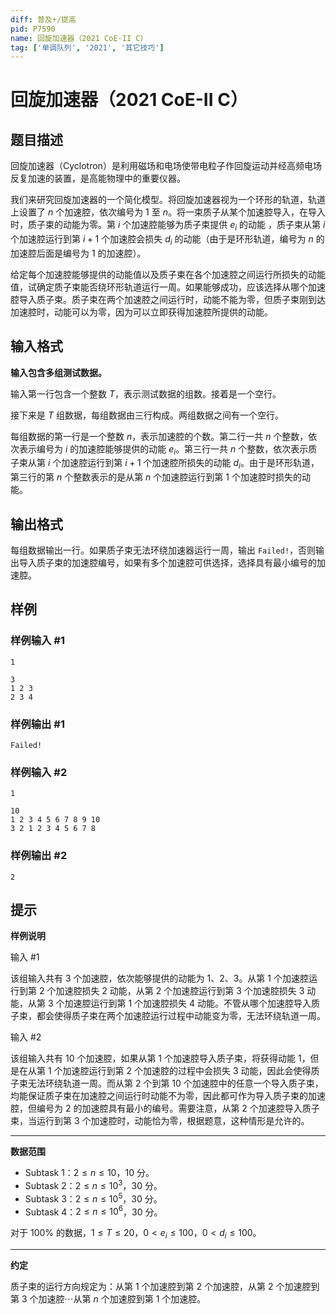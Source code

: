 ```yaml
---
diff: 普及+/提高
pid: P7590
name: 回旋加速器（2021 CoE-II C）
tag: ['单调队列', '2021', '其它技巧']
---
```

# 回旋加速器（2021 CoE-II C）
## 题目描述

回旋加速器（$\text{Cyclotron}$）是利用磁场和电场使带电粒子作回旋运动并经高频电场反复加速的装置，是高能物理中的重要仪器。

我们来研究回旋加速器的一个简化模型。将回旋加速器视为一个环形的轨道，轨道上设置了 $n$ 个加速腔，依次编号为 $1$ 至 $n$。将一束质子从某个加速腔导入，在导入时，质子束的动能为零。第 $i$ 个加速腔能够为质子束提供 $e_i$ 的动能 ，质子束从第 $i$ 个加速腔运行到第 $i + 1$ 个加速腔会损失 $d_i$ 的动能（由于是环形轨道，编号为 $n$ 的加速腔后面是编号为 $1$ 的加速腔）。

给定每个加速腔能够提供的动能值以及质子束在各个加速腔之间运行所损失的动能值，试确定质子束能否绕环形轨道运行一周。如果能够成功，应该选择从哪个加速腔导入质子束。质子束在两个加速腔之间运行时，动能不能为零，但质子束刚到达加速腔时，动能可以为零，因为可以立即获得加速腔所提供的动能。
## 输入格式

**输入包含多组测试数据。**

输入第一行包含一个整数 $T$，表示测试数据的组数。接着是一个空行。

接下来是 $T$ 组数据，每组数据由三行构成。两组数据之间有一个空行。

每组数据的第一行是一个整数 $n$，表示加速腔的个数。第二行一共 $n$ 个整数，依次表示编号为 $i$ 的加速腔能够提供的动能 $e_i$。第三行一共 $n$ 个整数，依次表示质子束从第 $i$ 个加速腔运行到第 $i + 1$ 个加速腔所损失的动能 $d_i$。由于是环形轨道，第三行的第 $n$ 个整数表示的是从第 $n$ 个加速腔运行到第 $1$ 个加速腔时损失的动能。
## 输出格式

每组数据输出一行。如果质子束无法环绕加速器运行一周，输出 `Failed!`，否则输出导入质子束的加速腔编号，如果有多个加速腔可供选择，选择具有最小编号的加速腔。
## 样例

### 样例输入 #1
```
1

3
1 2 3
2 3 4
```
### 样例输出 #1
```
Failed!
```
### 样例输入 #2
```
1

10
1 2 3 4 5 6 7 8 9 10
3 2 1 2 3 4 5 6 7 8
```
### 样例输出 #2
```
2
```
## 提示

**样例说明**

输入 #1

该组输入共有 $3$ 个加速腔，依次能够提供的动能为 $1$、$2$、$3$。从第 $1$ 个加速腔运行到第 $2$ 个加速腔损失 $2$ 动能，从第 $2$ 个加速腔运行到第 $3$ 个加速腔损失 $3$ 动能，从第 $3$ 个加速腔运行到第 $1$ 个加速腔损失 $4$ 动能。不管从哪个加速腔导入质子束，都会使得质子束在两个加速腔运行过程中动能变为零，无法环绕轨道一周。

输入 #2

该组输入共有 $10$ 个加速腔，如果从第 $1$ 个加速腔导入质子束，将获得动能 $1$，但是在从第 $1$ 个加速腔运行到第 $2$ 个加速腔的过程中会损失 $3$ 动能，因此会使得质子束无法环绕轨道一周。而从第 $2$ 个到第 $10$ 个加速腔中的任意一个导入质子束，均能保证质子束在加速腔之间运行时动能不为零，因此都可作为导入质子束的加速腔，但编号为 $2$ 的加速腔具有最小的编号。需要注意，从第 $2$ 个加速腔导入质子束，当运行到第 $3$ 个加速腔时，动能恰为零，根据题意，这种情形是允许的。

------------


**数据范围**

- Subtask $1$：$2 \le n \le 10$，$10$ 分。
- Subtask $2$：$2 \le n \le 10^3$，$30$ 分。
- Subtask $3$：$2 \le n \le 10^5$，$30$ 分。
- Subtask $4$：$2 \le n \le 10^6$，$30$ 分。

对于 $100\%$ 的数据，$1 \le T \le 20$，$0 \lt e_i \le 100$，$0 \lt d_i \le 100$。



------------

**约定**

质子束的运行方向规定为：从第 $1$ 个加速腔到第 $2$ 个加速腔，从第 $2$ 个加速腔到第 $3$ 个加速腔$\cdots$从第 $n$ 个加速腔到第 $1$ 个加速腔。
